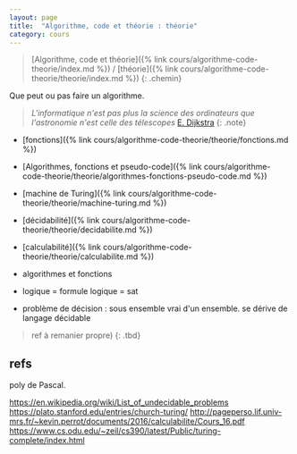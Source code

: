 ```yaml
---
layout: page
title:  "Algorithme, code et théorie : théorie"
category: cours
---
```


> [Algorithme, code et théorie]({% link cours/algorithme-code-theorie/index.md %}) / [théorie]({% link cours/algorithme-code-theorie/theorie/index.md %})
{: .chemin}

Que peut ou pas faire un algorithme.

> *L'informatique n'est pas plus la science des ordinateurs que l'astronomie n'est celle des télescopes* [E. Dijkstra](https://fr.wikipedia.org/wiki/Edsger_Dijkstra)
{: .note}

* [fonctions]({% link cours/algorithme-code-theorie/theorie/fonctions.md %})
* [Algorithmes, fonctions et pseudo-code]({% link cours/algorithme-code-theorie/theorie/algorithmes-fonctions-pseudo-code.md %})
* [machine de Turing]({% link cours/algorithme-code-theorie/theorie/machine-turing.md %})
* [décidabilité]({% link cours/algorithme-code-theorie/theorie/decidabilite.md %})
* [calculabilité]({% link cours/algorithme-code-theorie/theorie/calculabilite.md %})

* algorithmes et fonctions

* logique = formule logique = sat
* problème de décision : sous ensemble vrai d'un ensemble. se dérive de langage décidable

> ref à remanier propre)
{: .tbd}

## refs

poly de Pascal.

<https://en.wikipedia.org/wiki/List_of_undecidable_problems>
<https://plato.stanford.edu/entries/church-turing/>
<http://pageperso.lif.univ-mrs.fr/~kevin.perrot/documents/2016/calculabilite/Cours_16.pdf>
<https://www.cs.odu.edu/~zeil/cs390/latest/Public/turing-complete/index.html>